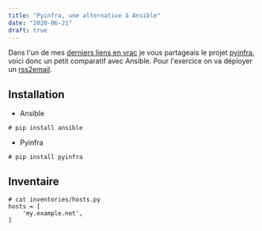 ```yaml
---
title: "Pyinfra, une alternative à Ansible"
date: "2020-06-21"
draft: true
---
```


Dans l'un de mes [derniers liens en vrac](https://blog.karolak.fr/2020/06/15/liens-en-vrac-n3/) je vous partageais le projet [pyinfra](https://pyinfra.com/), voici donc un petit comparatif avec Ansible. Pour l'exercice on va déployer un [rss2email](https://github.com/rss2email/rss2email).

## Installation

- Ansible

```
# pip install ansible
```

- Pyinfra

```
# pip install pyinfra
```

## Inventaire

```
# cat inventories/hosts.py
hosts = [
    'my.example.net',
]
```
